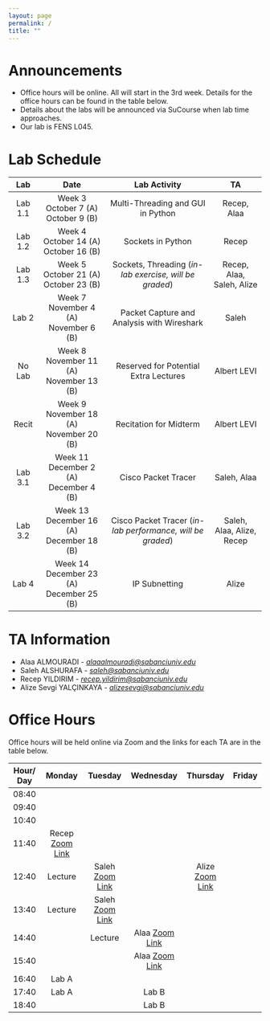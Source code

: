 ```yaml
---
layout: page
permalink: /
title: ""
---
```


# Announcements
- Office hours will be online. All will start in the 3rd week. Details for the office hours can be found in the table below.
- Details about the labs will be announced via SuCourse when lab time approaches.
- Our lab is FENS L045.


# Lab Schedule

|   Lab   |                     Date                      |                                        Lab Activity                                        |          TA          |
|:-------:|:---------------------------------------------:|:------------------------------------------------------------------------------------------:|:--------------------:|
|  Lab 1.1 |   Week 3 <br/> October 7 (A)  October 9 (B)   |                            Multi-Threading and GUI in Python                              |        Recep, Alaa         |
|  Lab 1.2 | Week 4  <br/> October 14 (A) <br/> October 16 (B) |   Sockets in Python   | Recep |
|  Lab 1.3 |    Week 5 <br/> October 21 (A)  October 23 (B)    |           Sockets, Threading (*in-lab exercise, will be graded*)            |         Recep, Alaa, Saleh, Alize         |
|  Lab 2   | Week 7 <br/> November 4 (A) <br/> November 6 (B) | Packet Capture and Analysis with Wireshark |        Saleh |
|  No Lab   | Week 8 <br/> November 11 (A) <br/> November 13 (B) | Reserved for Potential Extra Lectures |       Albert LEVI |
|  Recit   | Week 9 <br/> November 18 (A) <br/> November 20 (B) | Recitation for Midterm  |       Albert LEVI |
|  Lab 3.1 |   Week 11 <br/> December 2 (A) <br/> December 4 (B)    | Cisco Packet Tracer | Saleh, Alaa         |
|  Lab 3.2 |   Week 13 <br/> December 16 (A) <br/> December 18 (B)    | Cisco Packet Tracer (*in-lab performance, will be graded*) |        Saleh, Alaa, Alize, Recep         |
|  Lab 4   |   Week 14 <br/> December 23 (A) <br/> December 25 (B)    | IP Subnetting |        Alize         |


# TA Information

- Alaa ALMOURADI - *alaaalmouradi@sabanciuniv.edu*  
- Saleh ALSHURAFA - *saleh@sabanciuniv.edu*
- Recep YILDIRIM - *recep.yildirim@sabanciuniv.edu*
- Alize Sevgi YALÇINKAYA - *alizesevgi@sabanciuniv.edu*

# Office Hours

Office hours will be held online via Zoom and the links for each TA are in the table below. 

| Hour/ Day |                                            **Monday**                                             |                         **Tuesday**                          |                        **Wednesday**                         | **Thursday** | **Friday** |
|:---------:|:-------------------------------------------------------------------------------------------------:|:------------------------------------------------------------:|:------------------------------------------------------------:|:------------:|:----------:|
|   08:40   |                                               			 	                                    |                              		                           |                                                              |              |            |
|   09:40   |                                               		 	                                        |                              		                           |                                                              |              |            |
|   10:40   |                                                                                                   |                                                              |                              		                          |              |            |
|   11:40   | Recep [Zoom Link](https://sabanciuniv.zoom.us/my/recep.yildirim) |                                                              |                                                              |              |            |
|   12:40   | Lecture  | Saleh [Zoom Link](https://sabanciuniv.zoom.us/j/99335439180)    |                                                   |   Alize [Zoom Link](https://us05web.zoom.us/j/88617128334?pwd=vuOZkKlTEQpXaUqbmCJWeRQxriSdWT.1)        |     |
|   13:40   | Lecture | Saleh [Zoom Link](https://sabanciuniv.zoom.us/j/99335439180)                                                   |                                                              |              |     |
|   14:40   |  | Lecture  | Alaa [Zoom Link](https://sabanciuniv.zoom.us/j/3486886770?omn=94957925581)                                                        |              |      |
|   15:40   |  |   | Alaa [Zoom Link](https://sabanciuniv.zoom.us/j/3486886770?omn=94957925581)                                  |              |       |
|   16:40   | Lab A | |   |     |            |
|   17:40   | Lab A | | Lab B  |       |            |
|   18:40   |  | |  Lab B  |              |            |

